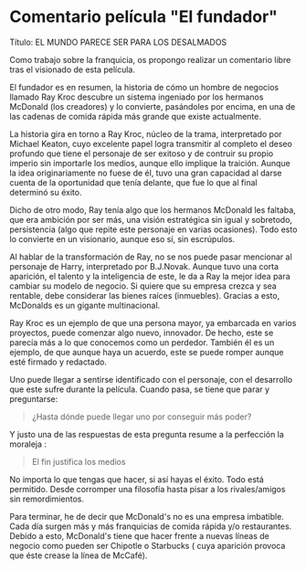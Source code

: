 # Comentario película "El fundador"

Título: EL MUNDO PARECE SER PARA LOS DESALMADOS

Como trabajo sobre la franquicia, os propongo realizar un comentario 
libre tras el visionado de esta película.

El fundador es en resumen, la historia de cómo un hombre de negocios llamado
Ray Kroc descubre un sistema ingeniado por los hermanos McDonald (los creadores)
y lo convierte, pasándoles por encima, en una de las cadenas de comida rápida 
más grande que existe actualmente.

La historia gira en torno a Ray Kroc, núcleo de la trama, interpretado por
Michael Keaton, cuyo excelente papel logra transmitir al completo el deseo
profundo que tiene el personaje de ser exitoso y de contruir su propio imperio
sin importarle los medios, aunque ello implique la traición. Aunque la idea
originariamente no fuese de él, tuvo una gran capacidad al darse cuenta de la
oportunidad que tenía delante, que fue lo que al final determinó su éxito.

Dicho de otro modo, Ray tenía algo que los hermanos McDonald les faltaba, que 
era ambición por ser más, una visión estratégica sin igual y sobretodo, 
persistencia (algo que repite este personaje en varias ocasiones). Todo esto lo
convierte en un visionario, aunque eso sí, sin escrúpulos.

Al hablar de la transformación de Ray, no se nos puede pasar mencionar al 
personaje de Harry, interpretado por B.J.Novak. Aunque tuvo una corta aparición,
el talento y la inteligencia de este, le da a Ray la mejor idea para cambiar su
modelo de negocio. Si quiere que su empresa crezca y sea rentable, debe
considerar las bienes raíces (inmuebles). Gracias a esto, McDonalds es un 
gigante multinacional.

Ray Kroc es un ejemplo de que una persona mayor, ya embarcada en varios
proyectos, puede comenzar algo nuevo, innovador. De hecho, este se parecía más
a lo que conocemos como un perdedor. También él es un ejemplo, de que aunque
haya un acuerdo, este se puede romper aunque esté firmado y redactado.

Uno puede llegar a sentirse identificado con el personaje, con el desarrollo que
este sufre durante la película. Cuando pasa, se tiene que parar y preguntarse:

> ¿Hasta dónde puede llegar uno por conseguir más poder?

Y justo una de las respuestas de esta pregunta resume a la perfección la
moraleja :

> El fin justifica los medios

No importa lo que tengas que hacer, si así hayas el éxito. Todo está permitido.
Desde corromper una filosofía hasta pisar a los rivales/amigos sin
remordimientos.
 
Para terminar, he de decir que McDonald's no es una empresa imbatible. Cada día
surgen más y más franquicias de comida rápida y/o restaurantes. Debido a esto,
McDonald's tiene que hacer frente a nuevas líneas de negocio como pueden ser
Chipotle o Starbucks ( cuya aparición provoca que éste crease la línea de
McCafé). 
